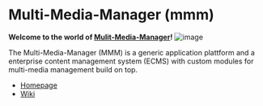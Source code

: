 Multi-Media-Manager (mmm)
=========================

**Welcome to the world of [Mulit-Media-Manager](http://m-m-m.sourceforge.net/maven/index.html)!**
![image](mmm/tree/master/src/site/resources/images/logo.png)

The Multi-Media-Manager (MMM) is a generic application plattform and a enterprise content management
system (ECMS) with custom modules for multi-media management build on top.

* [Homepage](http://m-m-m.sourceforge.net/maven/index.html)
* [Wiki](mmm/wiki)